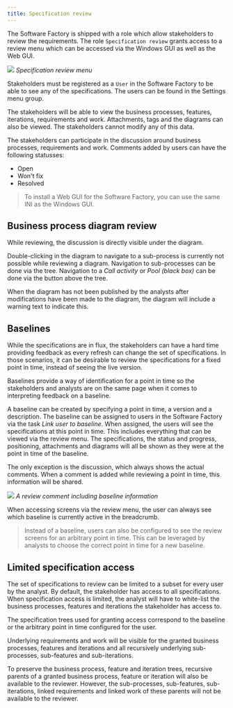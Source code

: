 ```yaml
---
title: Specification review
---
```


The Software Factory is shipped with a role which allow stakeholders to review the requirements. The role `Specification review` grants access to a review menu which can be accessed via the Windows GUI as well as the Web GUI.

![](assets/sf/specification_review_menu.png)
*Specification review menu*

Stakeholders must be registered as a `User` in the Software Factory to be able to see any of the specifications. The users can be found in the Settings menu group.

The stakeholders will be able to view the business processes, features, iterations, requirements and work. Attachments, tags and the diagrams can also be viewed. The stakeholders cannot modify any of this data.

The stakeholders can participate in the discussion around business processes, requirements and work. Comments added by users can have the following statusses:
- Open
- Won't fix
- Resolved

> To install a Web GUI for the Software Factory, you can use the same INI as the Windows GUI.

## Business process diagram review

While reviewing, the discussion is directly visible under the diagram.

Double-clicking in the diagram to navigate to a sub-process is currently not possible while reviewing a diagram. Navigation to sub-processes can be done via the tree. Navigation to a *Call activity* or *Pool (black box)* can be done via the button above the tree.

When the diagram has not been published by the analysts after modifications have been made to the diagram, the diagram will include a warning text to indicate this.

## Baselines

While the specifications are in flux, the stakeholders can have a hard time providing feedback as every refresh can change the set of specifications. In those scenarios, it can be desirable to review the specifications for a fixed point in time, instead of seeing the live version.

Baselines provide a way of identification for a point in time so the stakeholders and analysts are on the same page when it comes to interpreting feedback on a baseline.

A baseline can be created by specifying a point in time, a version and a description. The baseline can be assigned to users in the Software Factory via the task *Link user to baseline*. When assigned, the users will see the specifications at this point in time. This includes everything that can be viewed via the review menu. The specifications, the status and progress, positioning, attachments and diagrams will all be shown as they were at the point in time of the baseline. 

The only exception is the discussion, which always shows the actual comments. When a comment is added while reviewing a point in time, this information will be shared.

![](assets/sf/baseline-comment.png)
*A review comment including baseline information*

When accessing screens via the review menu, the user can always see which baseline is currently active in the breadcrumb. 

> Instead of a baseline, users can also be configured to see the review screens for an arbitrary point in time. This can be leveraged by analysts to choose the correct point in time for a new baseline.

## Limited specification access

The set of specifications to review can be limited to a subset for every user by the analyst. By default, the stakeholder has access to all specifications. When specification access is limited, the analyst will have to white-list the business processes, features and iterations the stakeholder has access to.

The specification trees used for granting access correspond to the baseline or the arbitrary point in time configured for the user.

Underlying requirements and work will be visible for the granted business processes, features and iterations and all recursively underlying sub-processes, sub-features and sub-iterations.

To preserve the business process, feature and iteration trees, recursive parents of a granted business process, feature or iteration will also be available to the reviewer. However, the sub-processes, sub-features, sub-iterations, linked requirements and linked work of these parents will not be available to the reviewer.